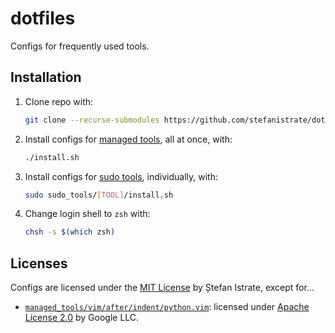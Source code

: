 # dotfiles

Configs for frequently used tools.

## Installation

1. Clone repo with:

    ```bash
    git clone --recurse-submodules https://github.com/stefanistrate/dotfiles.git
    ```

2. Install configs for [managed tools](managed_tools), all at once, with:

    ```bash
    ./install.sh
    ```

3. Install configs for [sudo tools](sudo_tools), individually, with:

    ```bash
    sudo sudo_tools/[TOOL]/install.sh
    ```

4. Change login shell to `zsh` with:

    ```bash
    chsh -s $(which zsh)
    ```

## Licenses

Configs are licensed under the [MIT License](LICENSE.md) by Ștefan Istrate, except for...

- [`managed_tools/vim/after/indent/python.vim`](managed_tools/vim/after/indent/python.vim): licensed under [Apache License 2.0](https://www.apache.org/licenses/LICENSE-2.0) by Google LLC.

